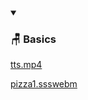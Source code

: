 <details open>
  <summary><h3>🪑 Basics</h3></summary>
  
  [tts.mp4](https://raw.githubusercontent.com/RanjitDas-IN/Nisha-Voice-AI/main/tts.mp4)
  
  [pizza1.ssswebm](https://user-images.githubusercontent.com/34592747/cfa98e54-721c-4b9c-b962-688e09db684f.webm)
  
</details>
